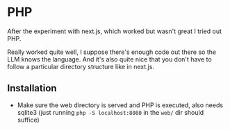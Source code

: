 # PHP
After the experiment with next.js, which worked but wasn't great I tried out PHP.

Really worked quite well, I suppose there's enough code out there so the LLM knows the language. And it's also quite nice that you don't have to follow a particular directory structure like in next.js.

## Installation
- Make sure the web directory is served and PHP is executed, also needs sqlite3 (just running `php -S localhost:8080` in the `web/` dir should suffice)